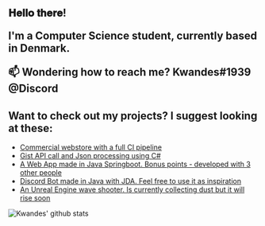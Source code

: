 <h2> 𝐇𝐞𝐥𝐥𝐨 𝐭𝐡𝐞𝐫𝐞!
  
I'm a Computer Science student, currently based in Denmark.

📫 Wondering how to reach me? **Kwandes#1939 @Discord**

## Want to check out my projects? I suggest looking at these:
- [Commercial webstore with a full CI pipeline](https://github.com/Kwandes/treecreate)
- [Gist API call and Json processing using C#](https://github.com/Kwandes/TheKings)
- [A Web App made in Java Springboot. Bonus points - developed with 3 other people](https://github.com/Kwandes/motorhome)
- [Discord Bot made in Java with JDA. Feel free to use it as inspiration](https://github.com/Kwandes/BobTheDiscordBot)
- [An Unreal Engine wave shooter. Is currently collecting dust but it will rise soon](https://github.com/Kwandes/WaveScope)


![Kwandes' github stats](https://github-readme-stats.vercel.app/api?username=kwandes&show_icons=true)
